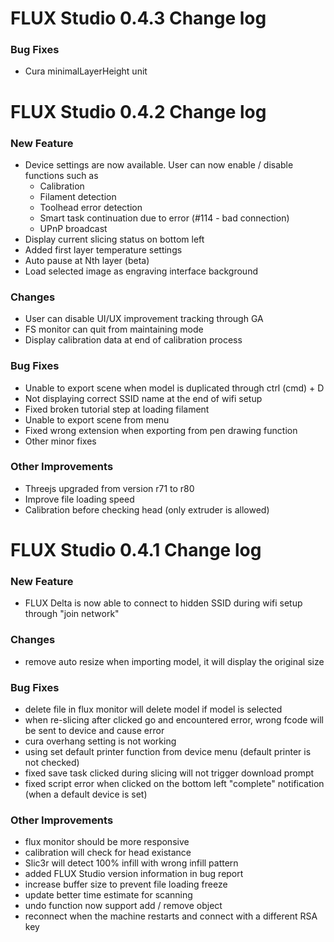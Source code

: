 # FLUX Studio 0.4.3 Change log

### Bug Fixes
- Cura minimalLayerHeight unit

# FLUX Studio 0.4.2 Change log

### New Feature

- Device settings are now available. User can now enable / disable functions such as
  - Calibration
  - Filament detection
  - Toolhead error detection
  - Smart task continuation due to error (#114 - bad connection)
  - UPnP broadcast
- Display current slicing status on bottom left
- Added first layer temperature settings
- Auto pause at Nth layer (beta)
- Load selected image as engraving interface background

### Changes

- User can disable UI/UX improvement tracking through GA
- FS monitor can quit from maintaining mode
- Display calibration data at end of calibration process

### Bug Fixes

- Unable to export scene when model is duplicated through ctrl (cmd) + D
- Not displaying correct SSID name at the end of wifi setup
- Fixed broken tutorial step at loading filament
- Unable to export scene from menu
- Fixed wrong extension when exporting from pen drawing function
- Other minor fixes

### Other Improvements

- Threejs upgraded from version r71 to r80
- Improve file loading speed
- Calibration before checking head (only extruder is allowed)


# FLUX Studio 0.4.1 Change log

### New Feature

- FLUX Delta is now able to connect to hidden SSID during wifi setup through "join network"

### Changes
- remove auto resize when importing model, it will display the original size


### Bug Fixes
- delete file in flux monitor will delete model if model is selected
- when re-slicing after clicked go and encountered error, wrong fcode will be sent to device and cause error
- cura overhang setting is not working
- using set default printer function from device menu (default printer is not checked)
- fixed save task clicked during slicing will not trigger download prompt
- fixed script error when clicked on the bottom left "complete" notification (when a default device is set)


### Other Improvements
- flux monitor should be more responsive
- calibration will check for head existance
- Slic3r will detect 100% infill with wrong infill pattern
- added FLUX Studio version information in bug report
- increase buffer size to prevent file loading freeze
- update better time estimate for scanning
- undo function now support add / remove object
- reconnect when the machine restarts and connect with a different RSA key
